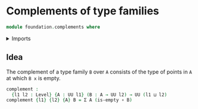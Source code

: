 # Complements of type families

```agda
module foundation.complements where
```

<details><summary>Imports</summary>
```agda
open import foundation.dependent-pair-types
open import foundation.empty-types
open import foundation.functions
open import foundation.universe-levels
```
</details>

## Idea

The complement of a type family `B` over `A` consists of the type of points in `A` at which `B x` is empty.

```agda
complement :
  {l1 l2 : Level} {A : UU l1} (B : A → UU l2) → UU (l1 ⊔ l2)
complement {l1} {l2} {A} B = Σ A (is-empty ∘ B)
```
